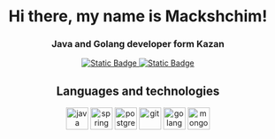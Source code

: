 <div id=header align=center>
  <h1>Hi there, my name is Mackshchim!</h1>
  <h3>Java and Golang developer form Kazan</h3>
</div>

<div id=contacts align=center>
  <a href=https://www.linkedin.com/in/mackshchim/ target=_blank> 
    <img alt="Static Badge" src="https://img.shields.io/badge/LinkedIn-%236495ED?style=for-the-badge&logo=LinkedIn">
  </a>
  <a href=https://t.me/mackshchim target="_blank">
    <img alt="Static Badge" src="https://img.shields.io/badge/Telegram-%236495ED?style=for-the-badge&logo=Telegram&logoColor=white"> 
  </a>
</div>

<div align=center>
  <h2>Languages and technologies</h2>
            <img src="https://cdn.jsdelivr.net/gh/devicons/devicon/icons/java/java-original.svg" 
              title=java width=40 height=40/>
            <img src="https://cdn.jsdelivr.net/gh/devicons/devicon/icons/spring/spring-original.svg" 
              title=spring width=40 height=40/>
            <img src="https://cdn.jsdelivr.net/gh/devicons/devicon/icons/postgresql/postgresql-original.svg" 
              title=postgresql width=40 height=40/>
            <img src="https://cdn.jsdelivr.net/gh/devicons/devicon/icons/git/git-original.svg" 
              title=git width=40 height=40/>
            <img src="https://cdn.jsdelivr.net/gh/devicons/devicon/icons/go/go-original-wordmark.svg" 
              title=golang width=40 height=40/>
            <img src="https://cdn.jsdelivr.net/gh/devicons/devicon/icons/mongodb/mongodb-original.svg" 
              title=mongodb width=40 height=40//>
</div>

<!--
**Mackshchim/Mackshchim** is a ✨ _special_ ✨ repository because its `README.md` (this file) appears on your GitHub profile.

Here are some ideas to get you started:

- 🔭 I’m currently working on ...
- 🌱 I’m currently learning ...
- 👯 I’m looking to collaborate on ...
- 🤔 I’m looking for help with ...
- 💬 Ask me about ...
- 📫 How to reach me: ...
- 😄 Pronouns: ...
- ⚡ Fun fact: ...
-->
